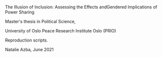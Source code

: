 The Illusion of Inclusion:  Assessing the Effects andGendered Implications of Power Sharing

Master's thesis in Political Science, 

University of Oslo
Peace Research Institute Oslo (PRIO)

Reproduction scripts.

Natalie Azba, June 2021
